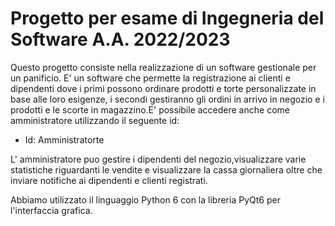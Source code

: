 # Progetto per esame di Ingegneria del Software A.A. 2022/2023

Questo progetto consiste nella realizzazione di un software gestionale per un panificio.
E' un software che permette la registrazione ai clienti e dipendenti dove i primi possono ordinare prodotti e torte personalizzate 
in base alle loro esigenze, i secondi gestiranno gli ordini in arrivo in negozio e i prodotti e le scorte in magazzino.E' possibile accedere
anche come amministratore utilizzando il seguente id:
- Id: Amministratorte

L' amministratore puo gestire i dipendenti del negozio,visualizzare varie statistiche riguardanti le vendite e visualizzare la cassa giornaliera
oltre che inviare notifiche ai dipendenti e clienti registrati.

Abbiamo utilizzato il linguaggio Python 6 con la libreria PyQt6 per l'interfaccia grafica.





